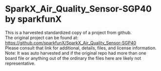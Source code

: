
# SparkX_Air_Quality_Sensor-SGP40 by sparkfunX  
This is a harvested standardized copy of a project from github.  
The original project can be found at:  
https://github.com/sparkfunX/SparkX_Air_Quality_Sensor-SGP40  
Please consult that link for additional, details, files, and license information.  
Note: It was auto harvested and if the original repo had more than one board file or anything out of the ordinary the files here are likely not representative.  
    